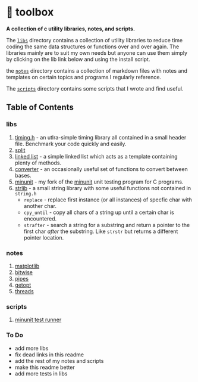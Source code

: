# 🧰 toolbox

**A collection of c utility libraries, notes, and scripts.**  

The [`libs`](https://github.com/breakthatbass/toolbox/tree/master/libs) directory contains a collection of utility libraries to reduce time coding the same data structures or functions over and over again. The libraries mainly are to suit my own needs but anyone can use them simply by clicking on the lib link below and using the install script.  

the [`notes`](https://github.com/breakthatbass/toolbox/tree/master/notes) directory contains a collection of markdown files with notes and templates on certain topics and programs I regularly reference.  

The [`scripts`](https://github.com/breakthatbass/toolbox/tree/master/scripts) directory contains some scripts that I wrote and find useful.

## Table of Contents

### libs
1. [timing.h](https://github.com/breakthatbass/toolbox/tree/master/libs#timingh) - an utlra-simple timing library all contained in a small header file. Benchmark your code quickly and easily.
2. [split](https://github.com/breakthatbass/toolbox/tree/master/libs#split)
3. [linked list](https://github.com/breakthatbass/toolbox/tree/master/libs#linked-list) - a simple linked list which acts as a template containing plenty of methods.
4. [converter](https://github.com/breakthatbass/toolbox/tree/master/libs#converter) - an occasionally useful set of functions to convert between bases.
5. [minunit]() - my fork of the [minunit](https://github.com/siu/minunit) unit testing program for C programs.
6. [strlib](https://github.com/breakthatbass/toolbox/tree/master/libs#strlib) - a small string library with some useful functions not contained in `string.h`
    - `replace` - replace first instance (or all instances) of specfic char with another char.
    - `cpy_until` - copy all chars of a string up until a certain char is encountered.
    - `strafter` - search a string for a substring and return a pointer to the first char *after* the substring. Like `strstr` but returns a different pointer location.
### notes
1. [matplotlib](https://github.com/breakthatbass/toolbox/blob/master/notes/plot.md)
2. [bitwise](https://github.com/breakthatbass/toolbox/blob/master/notes/bitwise.md)
3. [pipes](https://github.com/breakthatbass/toolbox/blob/master/notes/pipes.md)
4. [getopt](https://github.com/breakthatbass/toolbox/blob/master/notes/getopt.md)
5. [threads](https://github.com/breakthatbass/toolbox/blob/master/notes/threads.md)

### scripts
1. [minunit test runner](https://github.com/breakthatbass/toolbox/blob/master/scripts/run_tests.sh)

### To Do
- add more libs
- fix dead links in this readme
- add the rest of my notes and scripts
- make this readme better
- add more tests in libs

